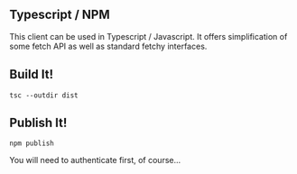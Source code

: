 ## Typescript / NPM
This client can be used in Typescript / Javascript.  It offers simplification of some fetch API
as well as standard fetchy interfaces.


## Build It!
```
tsc --outdir dist
```

## Publish It!

```
npm publish
```
You will need to authenticate first, of course...